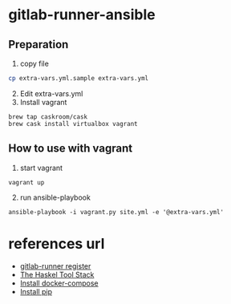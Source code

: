 # gitlab-runner-ansible

## Preparation
1. copy file
```sh
cp extra-vars.yml.sample extra-vars.yml
```

2. Edit extra-vars.yml
3. Install vagrant
```
brew tap caskroom/cask
brew cask install virtualbox vagrant
```

## How to use with vagrant
1. start vagrant
```
vagrant up
```

2. run ansible-playbook
```
ansible-playbook -i vagrant.py site.yml -e '@extra-vars.yml'
```



# references url
* [gitlab-runner register](https://gitlab.com/gitlab-org/gitlab-runner/blob/master/docs/commands/README.md#gitlab-runner-register)
* [The Haskel Tool Stack](https://docs.haskellstack.org/en/stable/README/)
* [Install docker-compose](https://docs.docker.com/compose/install/)
* [Install pip](https://docs.docker.com/compose/install/)
